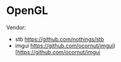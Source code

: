 # OpenGL

Vendor:
* stb https://github.com/nothings/stb
* imgui https://github.com/ocornut/imgui)[https://github.com/ocornut/imgui
